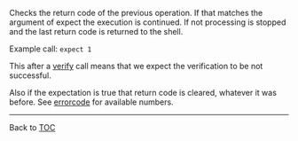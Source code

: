 Checks the return code of the previous operation. If that matches the argument
of expect the execution is continued. If not processing is stopped and the last
return code is returned to the shell.

Example call: `expect 1`

This after a [verify](./verify.md) call means that we expect the verification to be not
successful.

Also if the expectation is true that return code is cleared, whatever it was
before. See [errorcode](./errorcode.md) for available numbers.

---

Back to [TOC](./toc.md)